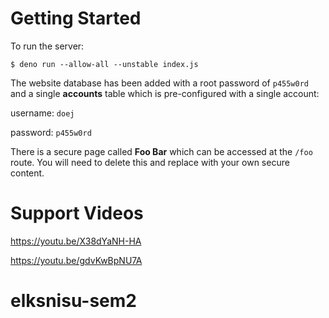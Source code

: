 
# Getting Started

To run the server:

```shell
$ deno run --allow-all --unstable index.js
```

The website database has been added with a root password of `p455w0rd` and a single **accounts** table which is pre-configured with a single account:

username: `doej`

password: `p455w0rd`

There is a secure page called **Foo Bar** which can be accessed at the `/foo` route. You will need to delete this and replace with your own secure content.

# Support Videos

https://youtu.be/X38dYaNH-HA

https://youtu.be/gdvKwBpNU7A
# elksnisu-sem2
